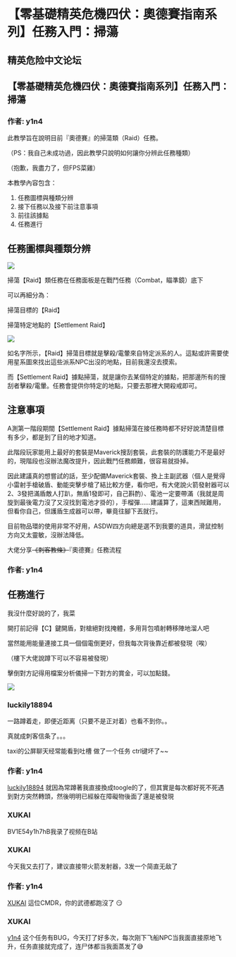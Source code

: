 # 【零基礎精英危機四伏：奧德賽指南系列】任務入門：掃蕩

## 精英危险中文论坛

## 【零基礎精英危機四伏：奧德賽指南系列】任務入門：掃蕩

### 作者: y1n4

此教學旨在說明目前『奧德賽』的掃蕩類（Raid）任務。

（PS：我自己未成功過，因此教學只說明如何讓你分辨此任務種類）

（抱歉，我盡力了，但FPS菜雞）

本教學內容包含：

1. 任務圖標與種類分辨
2. 接下任務以及接下前注意事項
3. 前往該據點
4. 任務進行

## 任務圖標與種類分辨

![](https://qiniu.elitedanger.cn/assets/files/2021-03-30/1617124480-910909-terminalmissionboard.jpeg)

掃蕩【Raid】類任務在任務面板是在戰鬥任務（Combat，瞄準鏡）底下

可以再細分為：

掃蕩目標的【Raid】

掃蕩特定地點的【Settlement Raid】

![](https://qiniu.elitedanger.cn/assets/files/2021-04-05/1617634603-908531-combatmission01.jpeg)

如名字所示，【Raid】掃蕩目標就是擊殺/電暈來自特定派系的人。這點或許需要使用星系圖來找出這些派系NPC出沒的地點，目前我還沒去摸索。

而【Settlement Raid】據點掃蕩，就是讓你去某個特定的據點，把那邊所有的搜刮者擊殺/電暈。任務會提供你特定的地點，只要去那裡大開殺戒即可。

## 注意事項

A測第一階段期間【Settlement Raid】據點掃蕩在接任務時都不好好說清楚目標有多少，都是到了目的地才知道。

此階段玩家能用上最好的套裝是Maverick搜刮套裝，此套裝的防護能力不是最好的，現階段也沒辦法魔改提升，因此戰鬥任務頗難，很容易就掛掉。

因此建議真的想嘗試的話，至少配備Maverick套裝、換上主副武器（個人是覺得小雷射手槍破盾、動能突擊步槍了結比較方便，看你吧，有大佬說火箭發射器可以2、3發把滿盾敵人打趴，無盾1發即可，自己斟酌）、電池一定要帶滿（我就是周旋到最後電力沒了又沒找到電池才掛的），手榴彈……建議算了，這東西賊難用，但看你自己，但護盾生成器可以帶，畢竟往腳下丟就行。

目前物品環的使用非常不好用，ASDW四方向總是選不到我要的道具，滑鼠控制方向又太靈敏，沒辦法降低。

大佬分享~~《刺客教條》~~『奧德賽』任務流程

### 作者: y1n4

## 任務進行

我沒什麼好說的了，我菜

開打前記得【C】鍵開盾，對槍絕對找掩體，多用背包噴射轉移陣地溜人吧

當然能用能量連接工具一個個電倒更好，但我每次背後靠近都被發現（唉）

（樓下大佬說蹲下可以不容易被發現）

擊倒對方記得用檔案分析儀掃一下對方的賞金，可以加點錢。

![](https://qiniu.elitedanger.cn/assets/files/2021-04-05/1617635528-325350-settlementraid01.jpeg)

### luckily18894

一路蹲着走，即便近距离（只要不是正对着）也看不到你。。

真就成刺客信条了。。。

taxi的公屏聊天经常能看到吐槽 做了一个任务 ctrl键坏了~~

### 作者: y1n4

[luckily18894](https://forum.elitedanger.cn/d/721/3) 就因為常蹲著我直接換成toogle的了，但其實是每次都好死不死遇到對方突然轉頭，然後明明已經躲在障礙物後面了還是被發現

### XUKAI

BV1E54y1h7hB我录了视频在B站

### XUKAI

今天我又去打了，建议直接带火箭发射器，3发一个简直无敌了

### 作者: y1n4

[XUKAI](https://forum.elitedanger.cn/d/721/6) 這位CMDR，你的武德都跑沒了 😏

### XUKAI

[y1n4](https://forum.elitedanger.cn/d/721/7) 这个任务有BUG，今天打了好多次，每次刚下飞船NPC当我面直接原地飞升，任务直接就完成了，连尸体都当我面蒸发了😅

